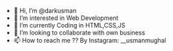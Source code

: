 - 👋 Hi, I’m @darkusman
- 👀 I’m interested in Web Development
- 🌱 I’m currently Coding in HTML,CSS,JS
- 💞️ I’m looking to collaborate with own business
- 📫 How to reach me ?? By Instagram: __usmanmughal

<!---
darkusman/darkusman is a ✨ special ✨ repository because its `README.md` (this file) appears on your GitHub profile.
You can click the Preview link to take a look at your changes.
--->
